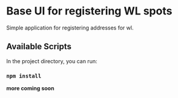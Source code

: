 # Base UI for registering WL spots

Simple application for registering addresses for wl. 

## Available Scripts

In the project directory, you can run:

### `npm install`

**more coming soon**

